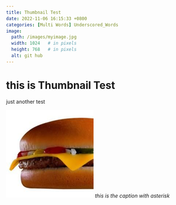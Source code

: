 ```yaml
---
title: Thumbnail Test
date: 2022-11-06 16:15:33 +0800
categories: [Multi Words] Underscored_Words
image:
  path: /images/myimage.jpg
  width: 1024   # in pixels
  height: 768   # in pixels
  alt: git hub
---
```


# this is Thumbnail Test

just another test

![this is the image description again](/images/burger.jpg)
*this is the caption with asterisk*
